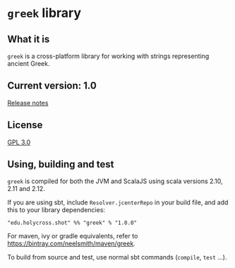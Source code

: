 # `greek` library

## What it is

`greek` is a cross-platform library for working with strings representing ancient Greek.

## Current version: 1.0

[Release notes](releases.md)


## License

[GPL 3.0](http://www.opensource.org/licenses/gpl-3.0.html)


## Using, building and test

`greek` is compiled for both the JVM and ScalaJS using scala versions 2.10, 2.11 and 2.12.


If you are using sbt, include `Resolver.jcenterRepo` in your build file, and add this to your library dependencies:

    "edu.holycross.shot" %% "greek" % "1.0.0"

For maven, ivy or gradle equivalents, refer to <https://bintray.com/neelsmith/maven/greek>.

To build from source and test, use normal sbt commands (`compile`, `test` ...).
